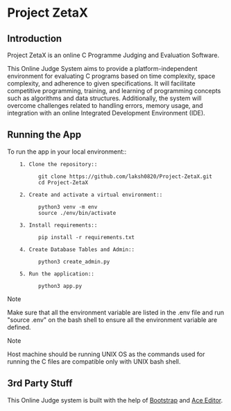 # Project ZetaX

Introduction
--------------
Project ZetaX is an online C Programme Judging and Evaluation Software.

This Online Judge System aims to provide a platform-independent environment for evaluating C programs based on time complexity, space complexity, and adherence to given specifications. It will facilitate competitive programming, training, and learning of programming concepts such as algorithms and data structures. Additionally, the system will overcome challenges related to handling errors, memory usage, and integration with an online Integrated Development Environment (IDE).

Running the App
----------------
To run the app in your local environment::

        1. Clone the repository::

              git clone https://github.com/laksh0820/Project-ZetaX.git
              cd Project-ZetaX

        2. Create and activate a virtual environment::

              python3 venv -m env
              source ./env/bin/activate

        3. Install requirements::

              pip install -r requirements.txt

        4. Create Database Tables and Admin::

              python3 create_admin.py

        5. Run the application::

              python3 app.py

> [!NOTE]
>  Make sure that all the environment variable are listed in the .env file and 
   run "source .env" on the bash shell to ensure all the environment variable are defined. 

> [!NOTE]
>  Host machine should be running UNIX OS as the commands used for running the C files
   are compatible only with UNIX bash shell.

3rd Party Stuff
----------------
This Online Judge system is built with the help of [Bootstrap](http://getbootstrap.com/)  and  [Ace Editor](https://ace.c9.io/).
